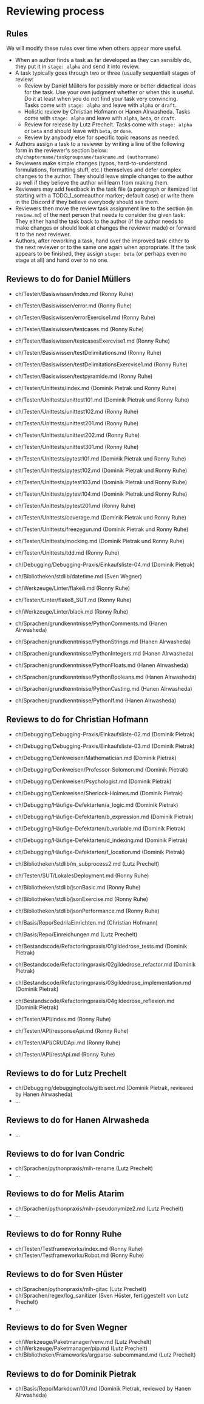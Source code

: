 # Reviewing process

## Rules

We will modify these rules over time when others appear more useful. 

- When an author finds a task as far developed as they can sensibly do,
  they put it in `stage: alpha` and send it into review.
- A task typically goes through two or three (usually sequential) stages of review:
  - Review by Daniel Müllers for possibly more or better didactical ideas
    for the task.
    Use your own judgment whether or when this is useful.
    Do it at least when you do not find your task very convincing.  
    Tasks come with `stage: alpha` and leave with `alpha` or `draft`.
  - Holistic review by Christian Hofmann or Hanen Alrwasheda.
    Tasks come with `stage: alpha` and leave with `alpha`, `beta`, or `draft`.
  - Review for release by Lutz Prechelt.
    Tasks come with `stage: alpha` or `beta` and should leave with `beta`, or `done`.
  - Review by anybody else for specific topic reasons as needed.
- Authors assign a task to a reviewer by writing a line of the following form
  in the reviewer's section below:  
  `ch/chaptername/taskgroupname/taskname.md (authorname)`
- Reviewers make simple changes (typos, hard-to-understand formulations, formatting stuff, etc.)
  themselves and defer complex changes to the author.
  They should leave simple changes to the author as well if they believe the author
  will learn from making them.
- Reviewers may add feedback in the task file 
  (a paragraph or itemized list starting with a TODO_1_someauthor marker; default case)
  or write them in the Discord if they believe everybody should see them.
- Reviewers then move the review task assignment line to the section (in `review.md`)
  of the next person that needs to consider the given task:
  They either hand the task back to the author (if the author needs to make changes or should
  look at changes the reviewer made) or forward it to the next reviewer.
- Authors, after reworking a task, hand over the improved task either to the next reviewer
  or to the same one again when appropriate.
  If the task appears to be finished, they assign `stage: beta` (or perhaps even no stage at all)
  and hand over to no one. 


## Reviews to do for Daniel Müllers

- ch/Testen/Basiswissen/index.md (Ronny Ruhe)
- ch/Testen/Basiswissen/error.md (Ronny Ruhe)
- ch/Testen/Basiswissen/errorExercise1.md (Ronny Ruhe)
- ch/Testen/Basiswissen/testcases.md (Ronny Ruhe)
- ch/Testen/Basiswissen/testcasesExercvise1.md (Ronny Ruhe)
- ch/Testen/Basiswissen/testDelimitations.md (Ronny Ruhe)
- ch/Testen/Basiswissen/testDelimitationsExercvise1.md (Ronny Ruhe)
- ch/Testen/Basiswissen/testpyramide.md (Ronny Ruhe)

- ch/Testen/Unittests/index.md (Dominik Pietrak und Ronny Ruhe)
- ch/Testen/Unittests/unittest101.md (Dominik Pietrak und Ronny Ruhe)
- ch/Testen/Unittests/unittest102.md (Ronny Ruhe)
- ch/Testen/Unittests/unittest201.md (Ronny Ruhe)
- ch/Testen/Unittests/unittest202.md (Ronny Ruhe)
- ch/Testen/Unittests/unittest301.md (Ronny Ruhe)
- ch/Testen/Unittests/pytest101.md (Dominik Pietrak und Ronny Ruhe)
- ch/Testen/Unittests/pytest102.md (Dominik Pietrak und Ronny Ruhe)
- ch/Testen/Unittests/pytest103.md (Dominik Pietrak und Ronny Ruhe)
- ch/Testen/Unittests/pytest104.md (Dominik Pietrak und Ronny Ruhe)
- ch/Testen/Unittests/pytest201.md (Ronny Ruhe)
- ch/Testen/Unittests/coverage.md (Dominik Pietrak und Ronny Ruhe)
- ch/Testen/Unittests/freezegun.md (Dominik Pietrak und Ronny Ruhe)
- ch/Testen/Unittests/mocking.md (Dominik Pietrak und Ronny Ruhe)
- ch/Testen/Unittests/tdd.md (Ronny Ruhe)
- ch/Debugging/Debugging-Praxis/Einkaufsliste-04.md (Dominik Pietrak)

- ch/Bibliotheken/stdlib/datetime.md (Sven Wegner)

- ch/Werkzeuge/Linter/flake8.md (Ronny Ruhe)
- ch/Testen/Linter/flake8_SUT.md (Ronny Ruhe)
- ch/Werkzeuge/Linter/black.md (Ronny Ruhe)

- ch/Sprachen/grundkenntnisse/PythonComments.md (Hanen Alrwasheda)
- ch/Sprachen/grundkenntnisse/PythonStrings.md (Hanen Alrwasheda)
- ch/Sprachen/grundkenntnisse/PythonIntegers.md (Hanen Alrwasheda)
- ch/Sprachen/grundkenntnisse/PythonFloats.md (Hanen Alrwasheda)
- ch/Sprachen/grundkenntnisse/PythonBooleans.md (Hanen Alrwasheda)
- ch/Sprachen/grundkenntnisse/PythonCasting.md (Hanen Alrwasheda)
- ch/Sprachen/grundkenntnisse/PythonIf.md (Hanen Alrwasheda)


## Reviews to do for Christian Hofmann

- ch/Debugging/Debugging-Praxis/Einkaufsliste-02.md (Dominik Pietrak)
- ch/Debugging/Debugging-Praxis/Einkaufsliste-03.md (Dominik Pietrak)

- ch/Debugging/Denkweisen/Mathematician.md (Dominik Pietrak)
- ch/Debugging/Denkweisen/Professor-Solomon.md (Dominik Pietrak)
- ch/Debugging/Denkweisen/Psychologist.md (Dominik Pietrak)
- ch/Debugging/Denkweisen/Sherlock-Holmes.md (Dominik Pietrak)

- ch/Debugging/Häufige-Defektarten/a_logic.md (Dominik Pietrak)
- ch/Debugging/Häufige-Defektarten/b_expression.md (Dominik Pietrak)
- ch/Debugging/Häufige-Defektarten/b_variable.md (Dominik Pietrak)
- ch/Debugging/Häufige-Defektarten/d_indexing.md (Dominik Pietrak)
- ch/Debugging/Häufige-Defektarten/f_location.md (Dominik Pietrak)

- ch/Bibliotheken/stdlib/m_subprocess2.md (Lutz Prechelt)

- ch/Testen/SUT/LokalesDeployment.md (Ronny Ruhe)
- ch/Bibliotheken/stdlib/jsonBasic.md (Ronny Ruhe)
- ch/Bibliotheken/stdlib/jsonExercise.md (Ronny Ruhe)
- ch/Bibliotheken/stdlib/jsonPerformance.md (Ronny Ruhe)
- ch/Basis/Repo/SedrilaEinrichten.md (Christian Hofmann)
- ch/Basis/Repo/Einreichungen.md (Lutz Prechelt)

- ch/Bestandscode/Refactoringpraxis/01gildedrose_tests.md (Dominik Pietrak)
- ch/Bestandscode/Refactoringpraxis/02gildedrose_refactor.md (Dominik Pietrak)
- ch/Bestandscode/Refactoringpraxis/03gildedrose_implementation.md (Dominik Pietrak)
- ch/Bestandscode/Refactoringpraxis/04gildedrose_reflexion.md (Dominik Pietrak)

- ch/Testen/API/index.md (Ronny Ruhe)
- ch/Testen/API/responseApi.md (Ronny Ruhe)
- ch/Testen/API/CRUDApi.md (Ronny Ruhe)
- ch/Testen/API/restApi.md (Ronny Ruhe)


## Reviews to do for Lutz Prechelt

- ch/Debugging/debuggingtools/gitbisect.md (Dominik Pietrak, reviewed by Hanen Alrwasheda)
- ...


## Reviews to do for Hanen Alrwasheda

- ...


## Reviews to do for Ivan Condric

- ch/Sprachen/pythonpraxis/mlh-rename (Lutz Prechelt)
- ...


## Reviews to do for Melis Atarim

- ch/Sprachen/pythonpraxis/mlh-pseudonymize2.md (Lutz Prechelt)
- ...


## Reviews to do for Ronny Ruhe

- ch/Testen/Testframeworks/index.md (Ronny Ruhe)
- ch/Testen/Testframeworks/Robot.md (Ronny Ruhe)


## Reviews to do for Sven Hüster

- ch/Sprachen/pythonpraxis/mlh-gitac (Lutz Prechelt)
- ch/Sprachen/regex/log_sanitizer (Sven Hüster, fertiggestellt von Lutz Prechelt)
- ...


## Reviews to do for Sven Wegner

- ch/Werkzeuge/Paketmanager/venv.md (Lutz Prechelt)
- ch/Werkzeuge/Paketmanager/pip.md (Lutz Prechelt)
- ch/Bibliotheken/Frameworks/argparse-subcommand.md (Lutz Prechelt)


## Reviews to do for Dominik Pietrak

- ch/Basis/Repo/Markdown101.md (Dominik Pietrak, reviewed by Hanen Alrwasheda)
